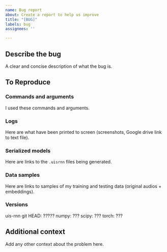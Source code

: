 ```yaml
---
name: Bug report
about: Create a report to help us improve
title: "[BUG]"
labels: bug
assignees: ''

---
```


## Describe the bug
A clear and concise description of what the bug is.

## To Reproduce

### Commands and arguments

I used these commands and arguments.

### Logs

Here are what have been printed to screen (screenshots, Google drive link to text file).

### Serialized models

Here are links to the `.uisrnn` files being generated.

### Data samples

Here are links to samples of my training and testing data (original audios + embeddings).

### Versions

uis-rnn git HEAD: ?????
numpy: ???
scipy: ???
torch: ???

## Additional context
Add any other context about the problem here.
